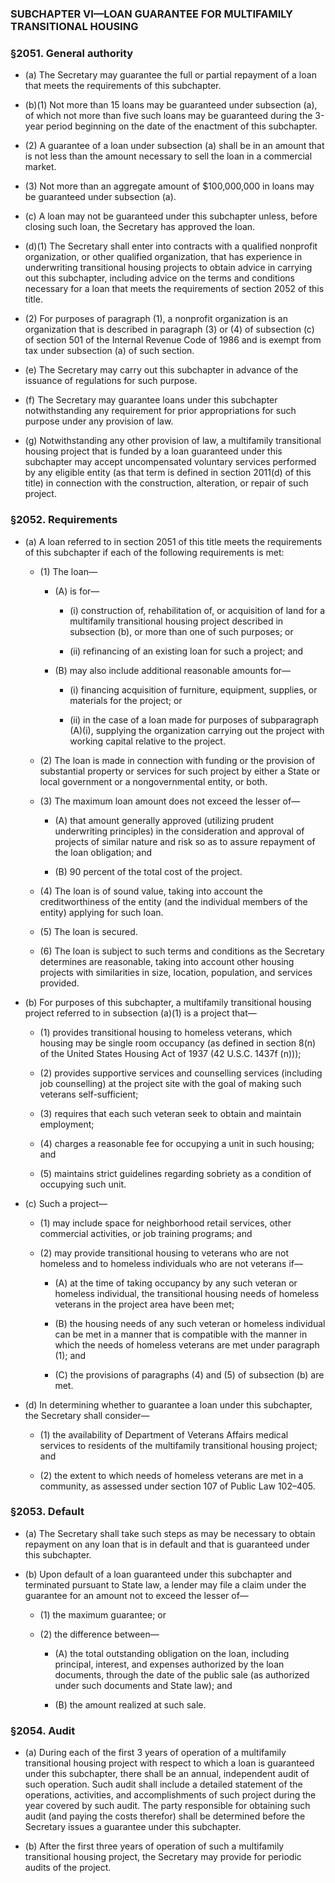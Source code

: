 ### SUBCHAPTER VI—LOAN GUARANTEE FOR MULTIFAMILY TRANSITIONAL HOUSING

### §2051. General authority
* (a) The Secretary may guarantee the full or partial repayment of a loan that meets the requirements of this subchapter.

* (b)(1) Not more than 15 loans may be guaranteed under subsection (a), of which not more than five such loans may be guaranteed during the 3-year period beginning on the date of the enactment of this subchapter.

* (2) A guarantee of a loan under subsection (a) shall be in an amount that is not less than the amount necessary to sell the loan in a commercial market.

* (3) Not more than an aggregate amount of $100,000,000 in loans may be guaranteed under subsection (a).

* (c) A loan may not be guaranteed under this subchapter unless, before closing such loan, the Secretary has approved the loan.

* (d)(1) The Secretary shall enter into contracts with a qualified nonprofit organization, or other qualified organization, that has experience in underwriting transitional housing projects to obtain advice in carrying out this subchapter, including advice on the terms and conditions necessary for a loan that meets the requirements of section 2052 of this title.

* (2) For purposes of paragraph (1), a nonprofit organization is an organization that is described in paragraph (3) or (4) of subsection (c) of section 501 of the Internal Revenue Code of 1986 and is exempt from tax under subsection (a) of such section.

* (e) The Secretary may carry out this subchapter in advance of the issuance of regulations for such purpose.

* (f) The Secretary may guarantee loans under this subchapter notwithstanding any requirement for prior appropriations for such purpose under any provision of law.

* (g) Notwithstanding any other provision of law, a multifamily transitional housing project that is funded by a loan guaranteed under this subchapter may accept uncompensated voluntary services performed by any eligible entity (as that term is defined in section 2011(d) of this title) in connection with the construction, alteration, or repair of such project.

### §2052. Requirements
* (a) A loan referred to in section 2051 of this title meets the requirements of this subchapter if each of the following requirements is met:

  * (1) The loan—

    * (A) is for—

      * (i) construction of, rehabilitation of, or acquisition of land for a multifamily transitional housing project described in subsection (b), or more than one of such purposes; or

      * (ii) refinancing of an existing loan for such a project; and


    * (B) may also include additional reasonable amounts for—

      * (i) financing acquisition of furniture, equipment, supplies, or materials for the project; or

      * (ii) in the case of a loan made for purposes of subparagraph (A)(i), supplying the organization carrying out the project with working capital relative to the project.


  * (2) The loan is made in connection with funding or the provision of substantial property or services for such project by either a State or local government or a nongovernmental entity, or both.

  * (3) The maximum loan amount does not exceed the lesser of—

    * (A) that amount generally approved (utilizing prudent underwriting principles) in the consideration and approval of projects of similar nature and risk so as to assure repayment of the loan obligation; and

    * (B) 90 percent of the total cost of the project.


  * (4) The loan is of sound value, taking into account the creditworthiness of the entity (and the individual members of the entity) applying for such loan.

  * (5) The loan is secured.

  * (6) The loan is subject to such terms and conditions as the Secretary determines are reasonable, taking into account other housing projects with similarities in size, location, population, and services provided.


* (b) For purposes of this subchapter, a multifamily transitional housing project referred to in subsection (a)(1) is a project that—

  * (1) provides transitional housing to homeless veterans, which housing may be single room occupancy (as defined in section 8(n) of the United States Housing Act of 1937 (42 U.S.C. 1437f (n)));

  * (2) provides supportive services and counselling services (including job counselling) at the project site with the goal of making such veterans self-sufficient;

  * (3) requires that each such veteran seek to obtain and maintain employment;

  * (4) charges a reasonable fee for occupying a unit in such housing; and

  * (5) maintains strict guidelines regarding sobriety as a condition of occupying such unit.


* (c) Such a project—

  * (1) may include space for neighborhood retail services, other commercial activities, or job training programs; and

  * (2) may provide transitional housing to veterans who are not homeless and to homeless individuals who are not veterans if—

    * (A) at the time of taking occupancy by any such veteran or homeless individual, the transitional housing needs of homeless veterans in the project area have been met;

    * (B) the housing needs of any such veteran or homeless individual can be met in a manner that is compatible with the manner in which the needs of homeless veterans are met under paragraph (1); and

    * (C) the provisions of paragraphs (4) and (5) of subsection (b) are met.


* (d) In determining whether to guarantee a loan under this subchapter, the Secretary shall consider—

  * (1) the availability of Department of Veterans Affairs medical services to residents of the multifamily transitional housing project; and

  * (2) the extent to which needs of homeless veterans are met in a community, as assessed under section 107 of Public Law 102–405.

### §2053. Default
* (a) The Secretary shall take such steps as may be necessary to obtain repayment on any loan that is in default and that is guaranteed under this subchapter.

* (b) Upon default of a loan guaranteed under this subchapter and terminated pursuant to State law, a lender may file a claim under the guarantee for an amount not to exceed the lesser of—

  * (1) the maximum guarantee; or

  * (2) the difference between—

    * (A) the total outstanding obligation on the loan, including principal, interest, and expenses authorized by the loan documents, through the date of the public sale (as authorized under such documents and State law); and

    * (B) the amount realized at such sale.

### §2054. Audit
* (a) During each of the first 3 years of operation of a multifamily transitional housing project with respect to which a loan is guaranteed under this subchapter, there shall be an annual, independent audit of such operation. Such audit shall include a detailed statement of the operations, activities, and accomplishments of such project during the year covered by such audit. The party responsible for obtaining such audit (and paying the costs therefor) shall be determined before the Secretary issues a guarantee under this subchapter.

* (b) After the first three years of operation of such a multifamily transitional housing project, the Secretary may provide for periodic audits of the project.